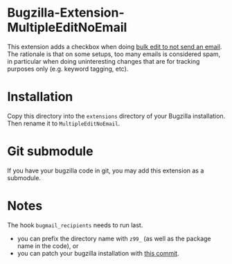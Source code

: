 # Bugzilla-Extension-MultipleEditNoEmail

This extension adds a checkbox when doing 
[bulk edit to not send an email](https://bugzilla.mozilla.org/show_bug.cgi?id=23924).
The rationale is that on some setups, too many emails is considered spam,
in particular when doing uninteresting changes that are for tracking
purposes only (e.g. keyword tagging, etc).

# Installation

Copy this directory into the `extensions` directory of your Bugzilla installation.
Then rename it to `MultipleEditNoEmail`.

# Git submodule

If you have your bugzilla code in git, you may add this extension as a submodule.

# Notes

The hook `bugmail_recipients` needs to run last.

- you can prefix the directory name with `z99_` (as well as the package name in the code), or
- you can patch your bugzilla installation with [this commit](https://github.com/dnozay/bugzilla/commit/b6c58fc7be71d36e788803e027f8c60f91c744b8).